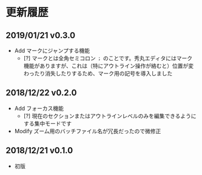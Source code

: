 # 更新履歴

## 2019/01/21 v0.3.0
- Add マークにジャンプする機能
  - [?] マークとは全角セミコロン `；` のことです。秀丸エディタにはマーク機能がありますが、これは（特にアウトライン操作が絡むと）位置が変わったり消失したりするため、マーク用の記号を導入しました

## 2018/12/22 v0.2.0
- Add フォーカス機能
  - [?] 現在のセクションまたはアウトラインレベルのみを編集できるようにする集中モードです
- Modify ズーム用のバッチファイル名が冗長だったので微修正

## 2018/12/21 v0.1.0
- 初版
